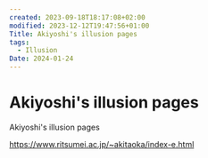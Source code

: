```yaml
---
created: 2023-09-18T18:17:08+02:00
modified: 2023-12-12T19:47:56+01:00
Title: Akiyoshi's illusion pages
tags:
  - Illusion
Date: 2024-01-24
---
```


# Akiyoshi's illusion pages

Akiyoshi's illusion pages 

https://www.ritsumei.ac.jp/~akitaoka/index-e.html
